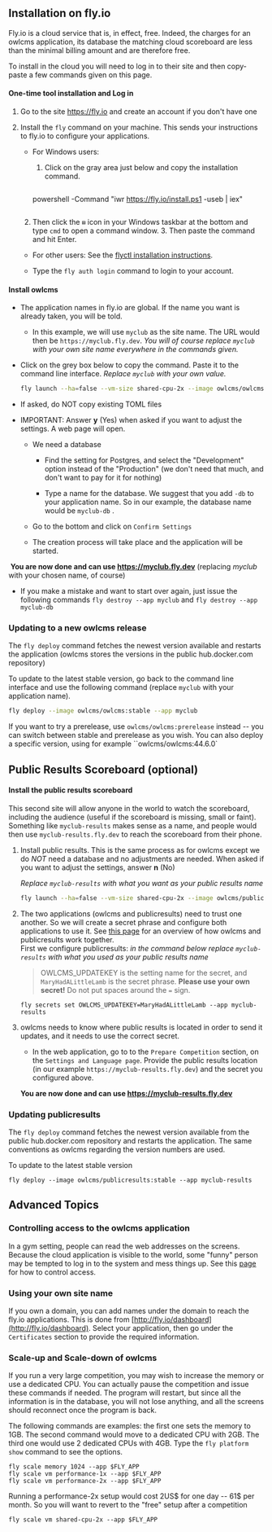 ## Installation on fly.io

Fly.io is a cloud service that is, in effect, free. Indeed, the charges for an owlcms application, its database the matching cloud scoreboard are less than the minimal billing amount and are therefore free.

To install in the cloud you will need to log in to their site and then copy-paste a few commands given on this page.

#### One-time tool installation and Log in

1. Go to the site https://fly.io and create an account if you don't have one

2. Install the `fly` command on your machine. This sends your instructions to fly.io to configure your applications.

      - For Windows users: 
      
         1. Click on the gray area just below and copy the installation command.
       
            ```
          powershell -Command "iwr https://fly.io/install.ps1 -useb | iex"
           ```
        
      2. Then click the `⊞` icon in your Windows taskbar at the bottom and type `cmd` to open a command window.
        3. Then paste the command and hit Enter.
        
      - For other users: See the [flyctl installation instructions](https://fly.io/docs/hands-on/install-flyctl/).  


   - Type the `fly auth login` command to login to your account.


#### Install owlcms

- The application names in fly.io are global.  If the name you want is already taken, you will be told.

   - In this example, we will use `myclub` as the site name. The URL would then be `https://myclub.fly.dev`.  *You will of course replace `myclub` with your own site name everywhere in the commands given.*

- Click on the grey box below to copy the command.  Paste it to the command line interface.  *Replace `myclub` with your own value.*

   ```bash
   fly launch --ha=false --vm-size shared-cpu-2x --image owlcms/owlcms:stable --name myclub
   ```


- If asked, do NOT copy  existing TOML files
- IMPORTANT: Answer **y** (Yes) when asked if you want to adjust the settings.  A web page will open.
  - We need a database
    - Find the setting for Postgres, and select the "Development" option instead of the "Production" (we don't need that much, and don't want to pay for it for nothing)

    - Type a name for the database. We suggest that you add `-db` to your application name. 
      So in our example, the database name would be `myclub-db` .

  - Go to the bottom and click on `Confirm Settings`

  - The creation process will take place and the application will be started.


​	**You are now done and can use https://myclub.fly.dev** (replacing *myclub* with your chosen name, of course)

- If you make a mistake and want to start over again, just issue the following commands 
  `fly destroy --app myclub` and `fly destroy --app myclub-db`



### Updating to a new owlcms release

The `fly deploy` command fetches the newest version available and restarts the application (owlcms stores the versions in the public hub.docker.com repository)

To update to the latest stable version, go back to the command line interface and use the following command (replace `myclub` with your application name).   

```bash
fly deploy --image owlcms/owlcms:stable --app myclub
```

If you want to try a prerelease, use `owlcms/owlcms:prerelease` instead -- you can switch between stable and prerelease as you wish.
You can also deploy a specific version, using for example ``owlcms/owlcms:44.6.0`



## Public Results Scoreboard (optional)

#### Install the public results scoreboard

This second site will allow anyone in the world to watch the scoreboard, including the audience (useful if the scoreboard is missing, small or faint).   Something like `myclub-results` makes sense as a name, and people would then use `myclub-results.fly.dev` to reach the scoreboard from their phone.

1. Install public results.  This is the same process as for owlcms except we do *NOT* need a database and no adjustments are needed.
   When asked if you want to adjust the settings, answer **n** (No)

   *Replace `myclub-results` with what you want as your public results name*

   ```bash
   fly launch --ha=false --vm-size shared-cpu-2x --image owlcms/publicresults:stable --name myclub-results
   ```

2. The two applications (owlcms and publicresults) need to trust one another. So we will create a secret phrase and configure both applications to use it. See [this page](PublicResults) for an overview of how owlcms and publicresults work together.  
   First we configure publicresults: *in the command below replace `myclub-results` with what you used as your public results name*

   > OWLCMS_UPDATEKEY is the setting name for the secret, and `MaryHadALittleLamb` is the secret phrase.  **Please use your own secret!** Do not put spaces around the `=` sign. 

    ```
    fly secrets set OWLCMS_UPDATEKEY=MaryHadALittleLamb --app myclub-results
    ```

3. owlcms needs to know where public results is located in order to send it updates, and it needs to use the correct secret. 

   - In the web application, go to to the `Prepare Competition` section, on the `Settings and Language page`. Provide the public results location (in our example `https://myclub-results.fly.dev`) and the secret you configured above.

   **You are now done and can use https://myclub-results.fly.dev**

### Updating publicresults

The `fly deploy` command fetches the newest version available from the public hub.docker.com repository and restarts the application.  The same conventions as owlcms regarding the version numbers are used.

To update to the latest stable version

```
fly deploy --image owlcms/publicresults:stable --app myclub-results
```



## Advanced Topics

### Controlling access to the owlcms application

In a gym setting, people can read the web addresses on the screens.  Because the cloud application is visible to the world, some "funny" person may be tempted to log in to the system and mess things up.  See this [page](AdvancedSystemSettings) for how to control access.

### Using your own site name

If you own a domain, you can add names under the domain to reach the fly.io applications.  This is done from [http://fly.io/dashboard](http://fly.io/dashboard).  Select your application, then go under the `Certificates` section to provide the required information.

### Scale-up and Scale-down of owlcms

If you run a very large competition, you may wish to increase the memory or use a dedicated CPU.   You can actually pause the competition and issue these commands if needed.  The program will restart, but since all the information is in the database, you will not lose anything, and all the screens should reconnect once the program is back.

The following commands are examples: the first one sets the memory to 1GB. The second command would move to a dedicated CPU with 2GB. The third one would  use 2 dedicated CPUs with 4GB. Type the `fly platform show` command to see the options.

```
fly scale memory 1024 --app $FLY_APP
fly scale vm performance-1x --app $FLY_APP
fly scale vm performance-2x --app $FLY_APP
```

Running a performance-2x setup would cost 2US$ for one day -- 61$ per month.  So you will want to revert to the "free" setup after a competition

```
fly scale vm shared-cpu-2x --app $FLY_APP
```

